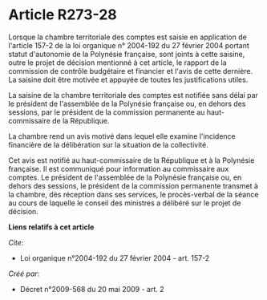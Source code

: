 # Article R273-28

Lorsque la chambre territoriale des comptes est saisie en application de l'article 157-2 de la loi organique n° 2004-192 du
27 février 2004 portant statut d'autonomie de la Polynésie française, sont joints à cette saisine, outre le projet de
décision mentionné à cet article, le rapport de la commission de contrôle budgétaire et financier et l'avis de cette
dernière. La saisine doit être motivée et appuyée de toutes les justifications utiles.

La saisine de la chambre territoriale des comptes est notifiée sans délai par le président de l'assemblée de la Polynésie
française ou, en dehors des sessions, par le président de la commission permanente au haut-commissaire de la République.

La chambre rend un avis motivé dans lequel elle examine l'incidence financière de la délibération sur la situation de la
collectivité.

Cet avis est notifié au haut-commissaire de la République et à la Polynésie française. Il est communiqué pour information au
commissaire aux comptes. Le président de l'assemblée de la Polynésie française ou, en dehors des sessions, le président de la
commission permanente transmet à la chambre, dès réception dans ses services, le procès-verbal de la séance au cours de
laquelle le conseil des ministres a délibéré sur le projet de décision.

**Liens relatifs à cet article**

_Cite_:

  - Loi organique n°2004-192 du 27 février 2004 - art. 157-2

_Créé par_:

  - Décret n°2009-568 du 20 mai 2009 - art. 2
